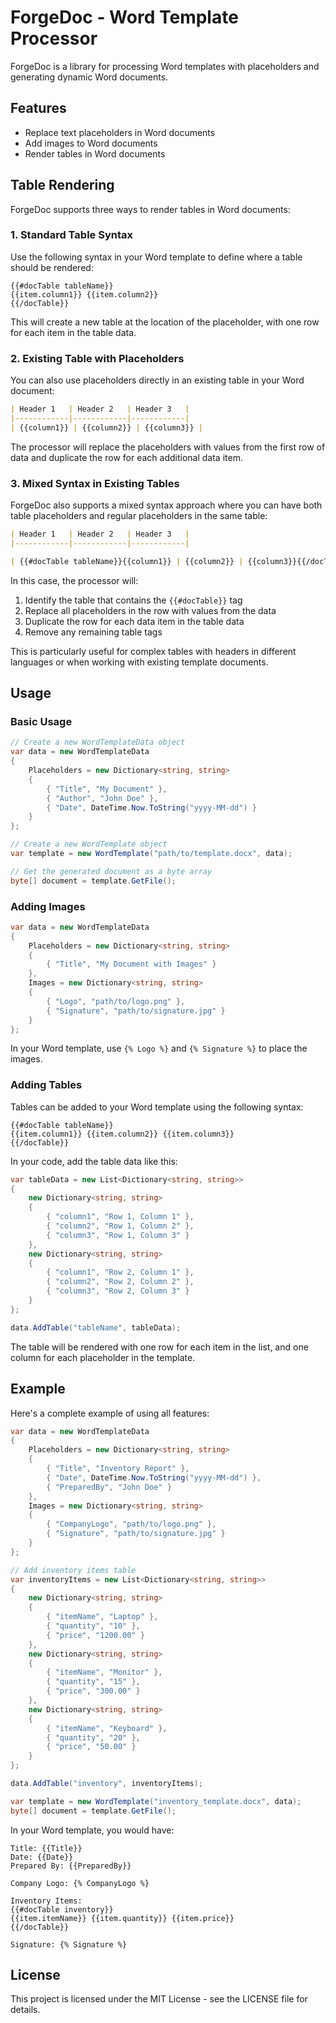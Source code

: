 # ForgeDoc - Word Template Processor

ForgeDoc is a library for processing Word templates with placeholders and generating dynamic Word documents.

## Features

- Replace text placeholders in Word documents
- Add images to Word documents
- Render tables in Word documents

## Table Rendering

ForgeDoc supports three ways to render tables in Word documents:

### 1. Standard Table Syntax

Use the following syntax in your Word template to define where a table should be rendered:

```text
{{#docTable tableName}}
{{item.column1}} {{item.column2}}
{{/docTable}}
```

This will create a new table at the location of the placeholder, with one row for each item in the table data.

### 2. Existing Table with Placeholders

You can also use placeholders directly in an existing table in your Word document:

```markdown
| Header 1   | Header 2   | Header 3   |
|------------|------------|------------|
| {{column1}} | {{column2}} | {{column3}} |
```

The processor will replace the placeholders with values from the first row of data and duplicate the row for each additional data item.

### 3. Mixed Syntax in Existing Tables

ForgeDoc also supports a mixed syntax approach where you can have both table placeholders and regular placeholders in the same table:

```markdown
| Header 1   | Header 2   | Header 3   |
|------------|------------|------------|

| {{#docTable tableName}}{{column1}} | {{column2}} | {{column3}}{{/docTable}} |

```

In this case, the processor will:

1. Identify the table that contains the `{{#docTable}}` tag
2. Replace all placeholders in the row with values from the data
3. Duplicate the row for each data item in the table data
4. Remove any remaining table tags

This is particularly useful for complex tables with headers in different languages or when working with existing template documents.

## Usage

### Basic Usage

```csharp
// Create a new WordTemplateData object
var data = new WordTemplateData
{
    Placeholders = new Dictionary<string, string>
    {
        { "Title", "My Document" },
        { "Author", "John Doe" },
        { "Date", DateTime.Now.ToString("yyyy-MM-dd") }
    }
};

// Create a new WordTemplate object
var template = new WordTemplate("path/to/template.docx", data);

// Get the generated document as a byte array
byte[] document = template.GetFile();
```

### Adding Images

```csharp
var data = new WordTemplateData
{
    Placeholders = new Dictionary<string, string>
    {
        { "Title", "My Document with Images" }
    },
    Images = new Dictionary<string, string>
    {
        { "Logo", "path/to/logo.png" },
        { "Signature", "path/to/signature.jpg" }
    }
};
```

In your Word template, use `{% Logo %}` and `{% Signature %}` to place the images.

### Adding Tables

Tables can be added to your Word template using the following syntax:

```text
{{#docTable tableName}}
{{item.column1}} {{item.column2}} {{item.column3}}
{{/docTable}}
```

In your code, add the table data like this:

```csharp
var tableData = new List<Dictionary<string, string>>
{
    new Dictionary<string, string>
    {
        { "column1", "Row 1, Column 1" },
        { "column2", "Row 1, Column 2" },
        { "column3", "Row 1, Column 3" }
    },
    new Dictionary<string, string>
    {
        { "column1", "Row 2, Column 1" },
        { "column2", "Row 2, Column 2" },
        { "column3", "Row 2, Column 3" }
    }
};

data.AddTable("tableName", tableData);
```

The table will be rendered with one row for each item in the list, and one column for each placeholder in the template.

## Example

Here's a complete example of using all features:

```csharp
var data = new WordTemplateData
{
    Placeholders = new Dictionary<string, string>
    {
        { "Title", "Inventory Report" },
        { "Date", DateTime.Now.ToString("yyyy-MM-dd") },
        { "PreparedBy", "John Doe" }
    },
    Images = new Dictionary<string, string>
    {
        { "CompanyLogo", "path/to/logo.png" },
        { "Signature", "path/to/signature.jpg" }
    }
};

// Add inventory items table
var inventoryItems = new List<Dictionary<string, string>>
{
    new Dictionary<string, string>
    {
        { "itemName", "Laptop" },
        { "quantity", "10" },
        { "price", "1200.00" }
    },
    new Dictionary<string, string>
    {
        { "itemName", "Monitor" },
        { "quantity", "15" },
        { "price", "300.00" }
    },
    new Dictionary<string, string>
    {
        { "itemName", "Keyboard" },
        { "quantity", "20" },
        { "price", "50.00" }
    }
};

data.AddTable("inventory", inventoryItems);

var template = new WordTemplate("inventory_template.docx", data);
byte[] document = template.GetFile();
```

In your Word template, you would have:

```text
Title: {{Title}}
Date: {{Date}}
Prepared By: {{PreparedBy}}

Company Logo: {% CompanyLogo %}

Inventory Items:
{{#docTable inventory}}
{{item.itemName}} {{item.quantity}} {{item.price}}
{{/docTable}}

Signature: {% Signature %}
```

## License

This project is licensed under the MIT License - see the LICENSE file for details.
